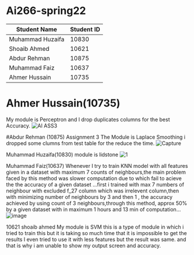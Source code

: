 # Ai266-spring22

|      Student Name     | Student ID |
| --------------------- | ---------- |
|   Muhammad Huzaifa    |    10830   |
|   Shoaib Ahmed        |    10621   |
|   Abdur Rehman        |    10875   |
|   Muhammad Faiz       |    10637   |
|  Ahmer Hussain        |    10735   |

# Ahmer Hussain(10735)
My module is Perceptron and I drop duplicates columns for the best Accuracy.
![AI ASS3](https://user-images.githubusercontent.com/99546831/168898252-0c7b50b1-b1a7-4d28-bbeb-da5c7c3ec057.PNG)

#Abdur Rehman (10875) Assignment 3
The Module is Laplace Smoothing i dropped some clumns from test table for the reduce the time.
![Capture](https://user-images.githubusercontent.com/87324678/168902956-4ff1825f-11e2-4bb8-b880-2c589f9d8217.PNG)

Muhammad Huzaifa(10830)
module is lidstone 
![1](https://user-images.githubusercontent.com/99601994/168904447-4f31c858-7d93-4ce4-8088-5514b7c3e047.JPG)

Muhammad Faiz(10637)
Whenever I try to train KNN model with all features given in a dataset with maximum 7 counts of neighbours,the main problem faced by this method was slower computation due to which fail to acieve the the accuracy of a given dataset ...first i trained with max 7 numbers of neighbour with excluded f_27 column which was irrelevent column,then with minimizing number of neighbours by 3 and then 1 , the accuracy achieved by using count of 3 neighbours,through this method, approx 50% by a given dataset with in maximum 1 hours and 13 min of computation...
![image](https://user-images.githubusercontent.com/99601979/168906236-71a6bef2-1bf3-4c86-8ec3-c0a56f9f88c2.png)


10621 shoaib ahmed
My module is SVM this is a type of module in which i tried to train this but it is taking so much time that it is impossible to get the results
I even tried to use it with less features but the result was same.
and that is why i am unable to show my output screen and accuracy.
